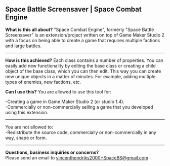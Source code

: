 **Space Battle Screensaver | Space Combat Engine**
-------------------------------------------
**What is this all about?**
"Space Combat Engine", formerly "Space Battle Screensaver" is an extension/project written on top of Game Maker Studio 2 with a focus on being able to create a game that requires multiple factions and large battles.

-------------------------------------------
**How is this achieved?**
Each class contains a number of properties. You can easily add new functionality by editing the base class or creating a child object of the base class, which you can then edit. This way you can create new unique objects in a matter of minutes. For example, adding multiple types of enemies, new factions, etc.

**Can I use this?**
You are allowed to use this tool for:  

-Creating a game in Game Maker Studio 2 (or studio 1.4).  
-Commercially or non-commercially selling a game that you developed using this extension.

-------------------------------------------  
You are not allowed to:  
-Redistribute the source code, commercially or non-commercially in any way, shape or form.  

-------------------------------------------  
**Questions, business inquiries or concerns?**  
Please send an email to vincenthendriks2000+SpaceBS@gmail.com
